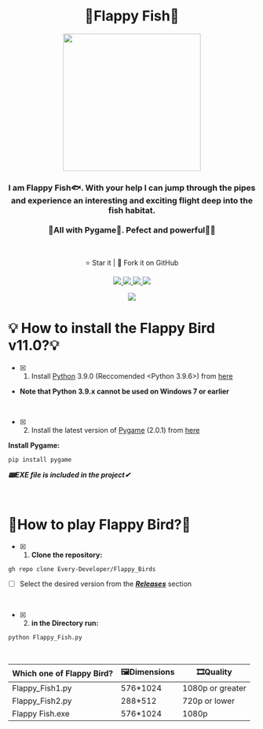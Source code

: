 <h1 align="center">🐠Flappy Fish🐢</h1>
<p align="center">
<img src="https://s4.uupload.ir/files/612dfy+hz6l_18im.png" width='280'>
  <h3 align='center'>I am Flappy Fish🐟. With your help I can jump through the pipes and experience an interesting and exciting flight deep into the fish habitat. <br><br> 🐍All with Pygame🐍. Pefect and powerful💪🏻</h3>
<br>
</p>
  <p align="center">⭐️ Star it | 🔱 Fork it on GitHub </p>
  <p align="center">
    <a href="https://www.pygame.org/">
      <img src="https://img.shields.io/badge/built%20with-Pygame-blueviolet" />
    </a>
    <a href="https://www.python.org/">
    	<img src="https://img.shields.io/badge/Language-Python-turquoise" />
    <a href="https://github.com/Every-Developer?tab=stars">
      <img src='https://img.shields.io/badge/Release-v11.0-goldenrod'>
    <a href="https://github.com/Every-Developer/InstagramBot/blob/Professional/LICENSE">
      <img src="https://img.shields.io/badge/license-MIT License-lightgreen.svg" />
    </a>
  </p>
<p align='center'><a href='https://github.com/Every-Developer'><img  src='https://img.shields.io/badge/Coded%20By-Mohammadreza.D-lightcoral'></a></p>

# 💡 How to install the Flappy Bird v11.0?💡
      
- [x] 1. Install [Python](https://www.python.org) 3.9.0 (Reccomended <Python 3.9.6>) from [here](https://www.python.org/downloads/)
- **Note that Python 3.9.x cannot be used on Windows 7 or earlier**
<br>

- [x] 2. Install the latest version of [Pygame](https://www.pygame.org/news) (2.0.1) from [here](https://github.com/pygame/pygame/releases)
      
**Install Pygame:**
  ```
  pip install pygame
  ```
      
***📟EXE file is included in the project✔***
      
<br>
      
# 🐣How to play Flappy Bird?🤔
      
- [x] 1. **Clone the repository:**
      
```
gh repo clone Every-Developer/Flappy_Birds
```
- [ ] Select the desired version from the ***[Releases](https://github.com/Every-Developer/Flappy_Birds/releases)*** section
<br>
      
- [x] 2. **in the Directory run:**
      
```
python Flappy_Fish.py
```
      
<br>
      
| Which one of Flappy Bird? | 🖼Dimensions | 🎞Quality |
|---|---|---|
| Flappy_Fish1.py | 576*1024 | 1080p or greater |
| Flappy_Fish2.py | 288*512 | 720p or lower |
| Flappy Fish.exe | 576*1024 | 1080p |


